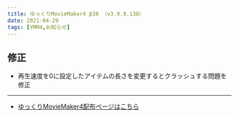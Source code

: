 ```yaml
---
title: ゆっくりMovieMaker4 β38 （v3.9.9.138）
date: 2021-04-29
tags: [YMM4,お知らせ]
---
```

## 修正
- 再生速度を0に設定したアイテムの長さを変更するとクラッシュする問題を修正

---

- [ゆっくりMovieMaker4配布ページはこちら](../index.md)
